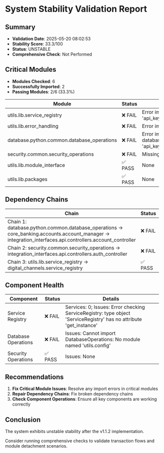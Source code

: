 
# System Stability Validation Report

## Summary

- **Validation Date**: 2025-05-20 08:02:53
- **Stability Score**: 33.3/100
- **Status**: UNSTABLE
- **Comprehensive Check**: Not Performed

## Critical Modules

- **Modules Checked**: 6
- **Successfully Imported**: 2
- **Passing Modules**: 2/6 (33.3%)

| Module | Status | Issues |
|--------|--------|--------|
| utils.lib.service_registry | ❌ FAIL | Error importing utils.lib.service_registry: 'api_key' |
| utils.lib.error_handling | ❌ FAIL | Error importing utils.lib.error_handling: 'api_key' |
| database.python.common.database_operations | ❌ FAIL | Error importing database.python.common.database_operations: 'api_key' |
| security.common.security_operations | ❌ FAIL | Missing: encrypt, decrypt, hash_password |
| utils.lib.module_interface | ✅ PASS | None |
| utils.lib.packages | ✅ PASS | None |

## Dependency Chains

| Chain | Status | Broken Links |
|-------|--------|--------------|
| Chain 1: database.python.common.database_operations -> core_banking.accounts.account_manager -> integration_interfaces.api.controllers.account_controller | ❌ FAIL | database.python.common.database_operations, core_banking.accounts.account_manager, integration_interfaces.api.controllers.account_controller |
| Chain 2: security.common.security_operations -> integration_interfaces.api.controllers.auth_controller | ❌ FAIL | integration_interfaces.api.controllers.auth_controller |
| Chain 3: utils.lib.service_registry -> digital_channels.service_registry | ✅ PASS | None |

## Component Health

| Component | Status | Details |
|-----------|--------|---------|
| Service Registry | ❌ FAIL | Services: 0; Issues: Error checking ServiceRegistry: type object 'ServiceRegistry' has no attribute 'get_instance' |
| Database Operations | ❌ FAIL | Issues: Cannot import DatabaseOperations: No module named 'utils.config' |
| Security Operations | ✅ PASS | Issues: None |

## Recommendations

1. **Fix Critical Module Issues**: Resolve any import errors in critical modules
2. **Repair Dependency Chains**: Fix broken dependency chains
3. **Check Component Operations**: Ensure all key components are working correctly

## Conclusion

The system exhibits unstable stability after the v1.1.2 implementation.

Consider running comprehensive checks to validate transaction flows and module detachment scenarios.

